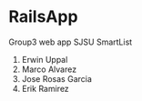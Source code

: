 # RailsApp
Group3 web app
SJSU SmartList

1. Erwin Uppal
2. Marco Alvarez
3. Jose Rosas Garcia
4. Erik Ramirez
